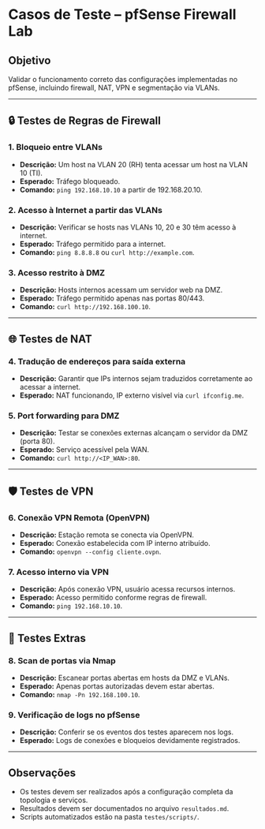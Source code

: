 # Casos de Teste – pfSense Firewall Lab

## Objetivo
Validar o funcionamento correto das configurações implementadas no pfSense, incluindo firewall, NAT, VPN e segmentação via VLANs.

---

## 🔒 Testes de Regras de Firewall

### 1. Bloqueio entre VLANs
- **Descrição:** Um host na VLAN 20 (RH) tenta acessar um host na VLAN 10 (TI).
- **Esperado:** Tráfego bloqueado.
- **Comando:** `ping 192.168.10.10` a partir de 192.168.20.10.

### 2. Acesso à Internet a partir das VLANs
- **Descrição:** Verificar se hosts nas VLANs 10, 20 e 30 têm acesso à internet.
- **Esperado:** Tráfego permitido para a internet.
- **Comando:** `ping 8.8.8.8` ou `curl http://example.com`.

### 3. Acesso restrito à DMZ
- **Descrição:** Hosts internos acessam um servidor web na DMZ.
- **Esperado:** Tráfego permitido apenas nas portas 80/443.
- **Comando:** `curl http://192.168.100.10`.

---

## 🌐 Testes de NAT

### 4. Tradução de endereços para saída externa
- **Descrição:** Garantir que IPs internos sejam traduzidos corretamente ao acessar a internet.
- **Esperado:** NAT funcionando, IP externo visível via `curl ifconfig.me`.

### 5. Port forwarding para DMZ
- **Descrição:** Testar se conexões externas alcançam o servidor da DMZ (porta 80).
- **Esperado:** Serviço acessível pela WAN.
- **Comando:** `curl http://<IP_WAN>:80`.

---

## 🛡️ Testes de VPN

### 6. Conexão VPN Remota (OpenVPN)
- **Descrição:** Estação remota se conecta via OpenVPN.
- **Esperado:** Conexão estabelecida com IP interno atribuído.
- **Comando:** `openvpn --config cliente.ovpn`.

### 7. Acesso interno via VPN
- **Descrição:** Após conexão VPN, usuário acessa recursos internos.
- **Esperado:** Acesso permitido conforme regras de firewall.
- **Comando:** `ping 192.168.10.10`.

---

## 🧪 Testes Extras

### 8. Scan de portas via Nmap
- **Descrição:** Escanear portas abertas em hosts da DMZ e VLANs.
- **Esperado:** Apenas portas autorizadas devem estar abertas.
- **Comando:** `nmap -Pn 192.168.100.10`.

### 9. Verificação de logs no pfSense
- **Descrição:** Conferir se os eventos dos testes aparecem nos logs.
- **Esperado:** Logs de conexões e bloqueios devidamente registrados.

---

## Observações
- Os testes devem ser realizados após a configuração completa da topologia e serviços.
- Resultados devem ser documentados no arquivo `resultados.md`.
- Scripts automatizados estão na pasta `testes/scripts/`.
